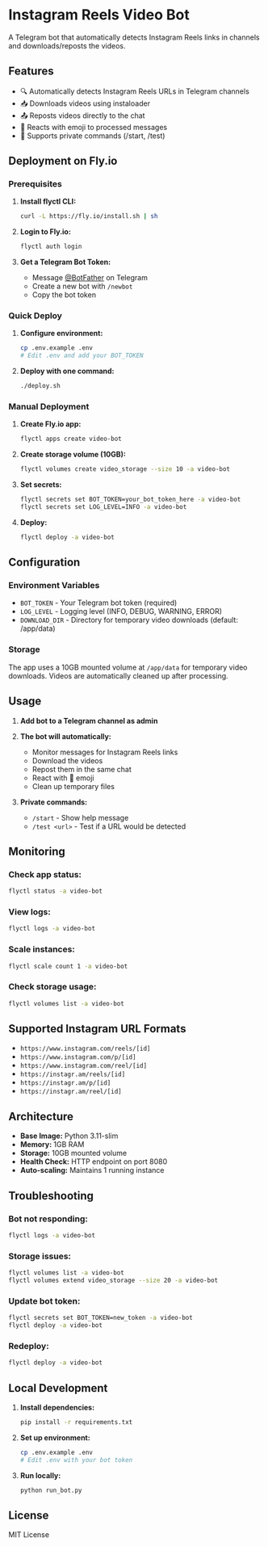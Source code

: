 # Instagram Reels Video Bot

A Telegram bot that automatically detects Instagram Reels links in channels and downloads/reposts the videos.

## Features

- 🔍 Automatically detects Instagram Reels URLs in Telegram channels
- 📥 Downloads videos using instaloader
- 📤 Reposts videos directly to the chat
- 🎯 Reacts with emoji to processed messages
- 🤖 Supports private commands (/start, /test)

## Deployment on Fly.io

### Prerequisites

1. **Install flyctl CLI:**
   ```bash
   curl -L https://fly.io/install.sh | sh
   ```

2. **Login to Fly.io:**
   ```bash
   flyctl auth login
   ```

3. **Get a Telegram Bot Token:**
   - Message [@BotFather](https://t.me/botfather) on Telegram
   - Create a new bot with `/newbot`
   - Copy the bot token

### Quick Deploy

1. **Configure environment:**
   ```bash
   cp .env.example .env
   # Edit .env and add your BOT_TOKEN
   ```

2. **Deploy with one command:**
   ```bash
   ./deploy.sh
   ```

### Manual Deployment

1. **Create Fly.io app:**
   ```bash
   flyctl apps create video-bot
   ```

2. **Create storage volume (10GB):**
   ```bash
   flyctl volumes create video_storage --size 10 -a video-bot
   ```

3. **Set secrets:**
   ```bash
   flyctl secrets set BOT_TOKEN=your_bot_token_here -a video-bot
   flyctl secrets set LOG_LEVEL=INFO -a video-bot
   ```

4. **Deploy:**
   ```bash
   flyctl deploy -a video-bot
   ```

## Configuration

### Environment Variables

- `BOT_TOKEN` - Your Telegram bot token (required)
- `LOG_LEVEL` - Logging level (INFO, DEBUG, WARNING, ERROR)
- `DOWNLOAD_DIR` - Directory for temporary video downloads (default: /app/data)

### Storage

The app uses a 10GB mounted volume at `/app/data` for temporary video downloads. Videos are automatically cleaned up after processing.

## Usage

1. **Add bot to a Telegram channel as admin**
2. **The bot will automatically:**
   - Monitor messages for Instagram Reels links
   - Download the videos
   - Repost them in the same chat
   - React with 🤡 emoji
   - Clean up temporary files

3. **Private commands:**
   - `/start` - Show help message
   - `/test <url>` - Test if a URL would be detected

## Monitoring

### Check app status:
```bash
flyctl status -a video-bot
```

### View logs:
```bash
flyctl logs -a video-bot
```

### Scale instances:
```bash
flyctl scale count 1 -a video-bot
```

### Check storage usage:
```bash
flyctl volumes list -a video-bot
```

## Supported Instagram URL Formats

- `https://www.instagram.com/reels/[id]`
- `https://www.instagram.com/p/[id]`
- `https://www.instagram.com/reel/[id]`
- `https://instagr.am/reels/[id]`
- `https://instagr.am/p/[id]`
- `https://instagr.am/reel/[id]`

## Architecture

- **Base Image:** Python 3.11-slim
- **Memory:** 1GB RAM
- **Storage:** 10GB mounted volume
- **Health Check:** HTTP endpoint on port 8080
- **Auto-scaling:** Maintains 1 running instance

## Troubleshooting

### Bot not responding:
```bash
flyctl logs -a video-bot
```

### Storage issues:
```bash
flyctl volumes list -a video-bot
flyctl volumes extend video_storage --size 20 -a video-bot
```

### Update bot token:
```bash
flyctl secrets set BOT_TOKEN=new_token -a video-bot
flyctl deploy -a video-bot
```

### Redeploy:
```bash
flyctl deploy -a video-bot
```

## Local Development

1. **Install dependencies:**
   ```bash
   pip install -r requirements.txt
   ```

2. **Set up environment:**
   ```bash
   cp .env.example .env
   # Edit .env with your bot token
   ```

3. **Run locally:**
   ```bash
   python run_bot.py
   ```

## License

MIT License